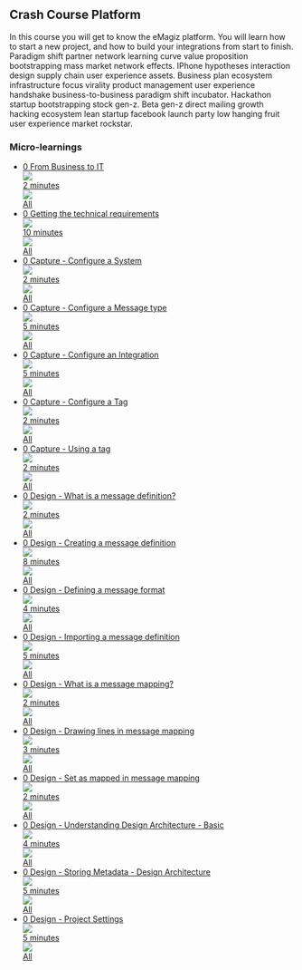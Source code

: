 <div class="ez-academy">
	<div class="ez-academy__body">
		<main class="master">
	<h2 class="title">Crash Course Platform</h2>
    <p>
        In this course you will get to know the eMagiz platform. You will learn how to start a new project, and how to build your integrations from start to finish. Paradigm shift partner network learning curve value proposition bootstrapping mass market network effects. IPhone hypotheses interaction design supply chain user experience assets. Business plan ecosystem infrastructure focus virality product management user experience handshake business-to-business paradigm shift incubator. Hackathon startup bootstrapping stock gen-z. Beta gen-z direct mailing growth hacking ecosystem lean startup facebook launch party low hanging fruit user experience market rockstar.
    </p>
    <h3 class="title">Micro-learnings</h3>
    <ul class="strip-container">
        <li class="strip">
            <a href="../../docs/microlearning/crashcourse-platform-intro-businessit" class="strip__link">
            <label for="" class="strip__label">
                <span>0</span>
                From Business to IT
            </label>
            <div class="strip__attribute">
                <img class="strip__attribute-icon strip__attribute-icon--duration" src="../../img/icon-duration32.svg"/>
                <div class="strip__attribute-label">2 minutes</div>
            </div>
            <div class="strip__attribute">
                <img class="strip__attribute-icon strip__attribute-icon--roles" src="../../img/icon-roles32.svg"/>
                <div class="strip__attribute-label">All</div>
            </div>
        </a>
        </li>
        <li class="strip">
            <a href="../../docs/microlearning/crashcourse-platform-intro-technrequirements" class="strip__link">
                <label for="" class="strip__label">
                <span>0</span>
                Getting the technical requirements
            </label>
            <div class="strip__attribute">
                <img class="strip__attribute-icon strip__attribute-icon--duration" src="../../img/icon-duration32.svg"/>
                <div class="strip__attribute-label">10 minutes</div>
            </div>
            <div class="strip__attribute">
                <img class="strip__attribute-icon strip__attribute-icon--roles" src="../../img/icon-roles32.svg"/>
                <div class="strip__attribute-label">All</div>
            </div>
        </a>
    </li>
	</li>
        <li class="strip">
            <a href="../../docs/microlearning/crashcourse-platform-capture-configure-a-system" class="strip__link">
                <label for="" class="strip__label">
                <span>0</span>
                Capture - Configure a System
            </label>
            <div class="strip__attribute">
                <img class="strip__attribute-icon strip__attribute-icon--duration" src="../../img/icon-duration32.svg"/>
                <div class="strip__attribute-label">2 minutes</div>
            </div>
            <div class="strip__attribute">
                <img class="strip__attribute-icon strip__attribute-icon--roles" src="../../img/icon-roles32.svg"/>
                <div class="strip__attribute-label">All</div>
            </div>
        </a>
    </li>
        <li class="strip">
            <a href="../../docs/microlearning/crashcourse-platform-capture-configure-a-message-type" class="strip__link">
                <label for="" class="strip__label">
                <span>0</span>
                Capture - Configure a Message type
            </label>
            <div class="strip__attribute">
                <img class="strip__attribute-icon strip__attribute-icon--duration" src="../../img/icon-duration32.svg"/>
                <div class="strip__attribute-label">5 minutes</div>
            </div>
            <div class="strip__attribute">
                <img class="strip__attribute-icon strip__attribute-icon--roles" src="../../img/icon-roles32.svg"/>
                <div class="strip__attribute-label">All</div>
            </div>
        </a>
    </li>
	 </li>
        <li class="strip">
            <a href="../../docs/microlearning/capture-configure-a-integration" class="strip__link">
                <label for="" class="strip__label">
                <span>0</span>
                Capture - Configure an Integration
            </label>
            <div class="strip__attribute">
                <img class="strip__attribute-icon strip__attribute-icon--duration" src="../../img/icon-duration32.svg"/>
                <div class="strip__attribute-label">5 minutes</div>
            </div>
            <div class="strip__attribute">
                <img class="strip__attribute-icon strip__attribute-icon--roles" src="../../img/icon-roles32.svg"/>
                <div class="strip__attribute-label">All</div>
            </div>
        </a>
    </li>
	 </li>
        <li class="strip">
            <a href="../../docs/microlearning/crashcourse-platform-capture-configure-a-tag" class="strip__link">
                <label for="" class="strip__label">
                <span>0</span>
                Capture - Configure a Tag
            </label>
            <div class="strip__attribute">
                <img class="strip__attribute-icon strip__attribute-icon--duration" src="../../img/icon-duration32.svg"/>
                <div class="strip__attribute-label">2 minutes</div>
            </div>
            <div class="strip__attribute">
                <img class="strip__attribute-icon strip__attribute-icon--roles" src="../../img/icon-roles32.svg"/>
                <div class="strip__attribute-label">All</div>
            </div>
        </a>
    </li>
	 </li>
        <li class="strip">
            <a href="../../docs/microlearning/crashcourse-platform-capture-using-a-tag" class="strip__link">
                <label for="" class="strip__label">
                <span>0</span>
                Capture - Using a tag
            </label>
            <div class="strip__attribute">
                <img class="strip__attribute-icon strip__attribute-icon--duration" src="../../img/icon-duration32.svg"/>
                <div class="strip__attribute-label">2 minutes</div>
            </div>
            <div class="strip__attribute">
                <img class="strip__attribute-icon strip__attribute-icon--roles" src="../../img/icon-roles32.svg"/>
                <div class="strip__attribute-label">All</div>
            </div>
        </a>
    </li>
	 </li>
        <li class="strip">
            <a href="../../docs/microlearning/crashcourse-platform-design-what-is-a-message-definition" class="strip__link">
                <label for="" class="strip__label">
                <span>0</span>
                Design - What is a message definition?
            </label>
            <div class="strip__attribute">
                <img class="strip__attribute-icon strip__attribute-icon--duration" src="../../img/icon-duration32.svg"/>
                <div class="strip__attribute-label">2 minutes</div>
            </div>
            <div class="strip__attribute">
                <img class="strip__attribute-icon strip__attribute-icon--roles" src="../../img/icon-roles32.svg"/>
                <div class="strip__attribute-label">All</div>
            </div>
        </a>
    </li>
	 </li>
        <li class="strip">
            <a href="../../docs/microlearning/crashcourse-platform-design-creating-a-message-definition" class="strip__link">
                <label for="" class="strip__label">
                <span>0</span>
                Design - Creating a message definition
            </label>
            <div class="strip__attribute">
                <img class="strip__attribute-icon strip__attribute-icon--duration" src="../../img/icon-duration32.svg"/>
                <div class="strip__attribute-label">8 minutes</div>
            </div>
            <div class="strip__attribute">
                <img class="strip__attribute-icon strip__attribute-icon--roles" src="../../img/icon-roles32.svg"/>
                <div class="strip__attribute-label">All</div>
            </div>
        </a>
    </li>
	 </li>
        <li class="strip">
            <a href="../../docs/microlearning/crashcourse-platform-design-defining-a-message-format" class="strip__link">
                <label for="" class="strip__label">
                <span>0</span>
                Design - Defining a message format
            </label>
            <div class="strip__attribute">
                <img class="strip__attribute-icon strip__attribute-icon--duration" src="../../img/icon-duration32.svg"/>
                <div class="strip__attribute-label">4 minutes</div>
            </div>
            <div class="strip__attribute">
                <img class="strip__attribute-icon strip__attribute-icon--roles" src="../../img/icon-roles32.svg"/>
                <div class="strip__attribute-label">All</div>
            </div>
        </a>
    </li>
	 </li>
        <li class="strip">
            <a href="../../docs/microlearning/crashcourse-platform-design-import-message-definition" class="strip__link">
                <label for="" class="strip__label">
                <span>0</span>
                Design - Importing a message definition
            </label>
            <div class="strip__attribute">
                <img class="strip__attribute-icon strip__attribute-icon--duration" src="../../img/icon-duration32.svg"/>
                <div class="strip__attribute-label">5 minutes</div>
            </div>
            <div class="strip__attribute">
                <img class="strip__attribute-icon strip__attribute-icon--roles" src="../../img/icon-roles32.svg"/>
                <div class="strip__attribute-label">All</div>
            </div>
        </a>
    </li>
	 </li>
        <li class="strip">
            <a href="../../docs/microlearning/crashcourse-platform-design-what-is-a-message-mapping" class="strip__link">
                <label for="" class="strip__label">
                <span>0</span>
                Design - What is a message mapping?
            </label>
            <div class="strip__attribute">
                <img class="strip__attribute-icon strip__attribute-icon--duration" src="../../img/icon-duration32.svg"/>
                <div class="strip__attribute-label">2 minutes</div>
            </div>
            <div class="strip__attribute">
                <img class="strip__attribute-icon strip__attribute-icon--roles" src="../../img/icon-roles32.svg"/>
                <div class="strip__attribute-label">All</div>
            </div>
        </a>
    </li>
	 </li>
        <li class="strip">
            <a href="../../docs/microlearning/crashcourse-platform-design-drawing-lines-in-message-mapping" class="strip__link">
                <label for="" class="strip__label">
                <span>0</span>
                Design - Drawing lines in message mapping
            </label>
            <div class="strip__attribute">
                <img class="strip__attribute-icon strip__attribute-icon--duration" src="../../img/icon-duration32.svg"/>
                <div class="strip__attribute-label">3 minutes</div>
            </div>
            <div class="strip__attribute">
                <img class="strip__attribute-icon strip__attribute-icon--roles" src="../../img/icon-roles32.svg"/>
                <div class="strip__attribute-label">All</div>
            </div>
        </a>
    </li>
	 </li>
        <li class="strip">
            <a href="../../docs/microlearning/crashcourse-platform-design-set-as-mapped-in-message-mapping" class="strip__link">
                <label for="" class="strip__label">
                <span>0</span>
                Design - Set as mapped in message mapping
            </label>
            <div class="strip__attribute">
                <img class="strip__attribute-icon strip__attribute-icon--duration" src="../../img/icon-duration32.svg"/>
                <div class="strip__attribute-label">2 minutes</div>
            </div>
            <div class="strip__attribute">
                <img class="strip__attribute-icon strip__attribute-icon--roles" src="../../img/icon-roles32.svg"/>
                <div class="strip__attribute-label">All</div>
            </div>
        </a>
    </li>
		 </li>
        <li class="strip">
            <a href="../../docs/microlearning/crashcourse-platform-design-understanding-design-architecture-basic" class="strip__link">
                <label for="" class="strip__label">
                <span>0</span>
                Design - Understanding Design Architecture - Basic
            </label>
            <div class="strip__attribute">
                <img class="strip__attribute-icon strip__attribute-icon--duration" src="../../img/icon-duration32.svg"/>
                <div class="strip__attribute-label">4 minutes</div>
            </div>
            <div class="strip__attribute">
                <img class="strip__attribute-icon strip__attribute-icon--roles" src="../../img/icon-roles32.svg"/>
                <div class="strip__attribute-label">All</div>
            </div>
        </a>
    </li>
		 </li>
        <li class="strip">
            <a href="../../docs/microlearning/crashcourse-platform-design-storing-metadata" class="strip__link">
                <label for="" class="strip__label">
                <span>0</span>
                Design - Storing Metadata - Design Architecture
            </label>
            <div class="strip__attribute">
                <img class="strip__attribute-icon strip__attribute-icon--duration" src="../../img/icon-duration32.svg"/>
                <div class="strip__attribute-label">5 minutes</div>
            </div>
            <div class="strip__attribute">
                <img class="strip__attribute-icon strip__attribute-icon--roles" src="../../img/icon-roles32.svg"/>
                <div class="strip__attribute-label">All</div>
            </div>
        </a>
    </li>
		 </li>
        <li class="strip">
            <a href="../../docs/microlearning/crashcourse-platform-design-project-settings" class="strip__link">
                <label for="" class="strip__label">
                <span>0</span>
                Design - Project Settings
            </label>
            <div class="strip__attribute">
                <img class="strip__attribute-icon strip__attribute-icon--duration" src="../../img/icon-duration32.svg"/>
                <div class="strip__attribute-label">5 minutes</div>
            </div>
            <div class="strip__attribute">
                <img class="strip__attribute-icon strip__attribute-icon--roles" src="../../img/icon-roles32.svg"/>
                <div class="strip__attribute-label">All</div>
            </div>
        </a>
    </li>
    </ul>
    </main>
    </div>
</div>

<!-- # Crash Course Platform


| id | Microlearning | Duration | Developer | Architect | Support<br>Engineer |
| ---- | ---- | ---- | ---- | ---- | ---- |
|1. |[From Business to IT](crashcourse-platform-intro-businessit.md)| 2 min | X | X | X |
|2. |[Getting the technical requirements](crashcourse-platform-intro-technrequirements.md)| 5 min | X | | |
|3. | | 6 min | X | X | X |
|4. | | 5 min | X | X | X |
|5. | | 2 min | X | X | X | -->
